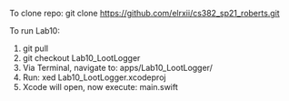 To clone repo:  git clone https://github.com/elrxii/cs382_sp21_roberts.git 

To run Lab10: 
1. git pull
2. git checkout Lab10_LootLogger 
3. Via Terminal, navigate to: apps/Lab10_LootLogger/ 
4. Run: xed Lab10_LootLogger.xcodeproj 
5. Xcode will open, now execute: main.swift 

